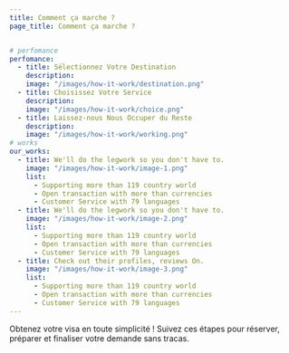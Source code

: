 ```yaml
---
title: Comment ça marche ?
page_title: Comment ça marche ?


# perfomance
perfomance:
  - title: Sélectionnez Votre Destination
    description:
    image: "/images/how-it-work/destination.png"
  - title: Choisissez Votre Service
    description: 
    image: "/images/how-it-work/choice.png"
  - title: Laissez-nous Nous Occuper du Reste
    description: 
    image: "/images/how-it-work/working.png"
# works
our_works:
  - title: We'll do the legwork so you don't have to.
    image: "/images/how-it-work/image-1.png"
    list:
      - Supporting more than 119 country world
      - Open transaction with more than currencies
      - Customer Service with 79 languages
  - title: We'll do the legwork so you don't have to.
    image: "/images/how-it-work/image-2.png"
    list:
      - Supporting more than 119 country world
      - Open transaction with more than currencies
      - Customer Service with 79 languages
  - title: Check out their profiles, reviews On.
    image: "/images/how-it-work/image-3.png"
    list:
      - Supporting more than 119 country world
      - Open transaction with more than currencies
      - Customer Service with 79 languages
---
```

Obtenez votre visa en toute simplicité ! Suivez ces étapes pour réserver, préparer et finaliser votre demande sans tracas.


